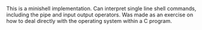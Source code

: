 This is a minishell implementation. Can interpret single line shell commands, including the pipe and input output operators. Was made as an exercise on how to deal directly with the operating system within a C program.
